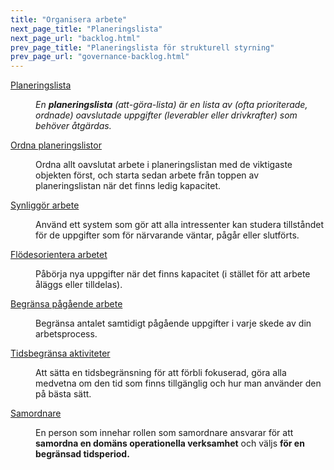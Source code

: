 ```yaml
---
title: "Organisera arbete"
next_page_title: "Planeringslista"
next_page_url: "backlog.html"
prev_page_title: "Planeringslista för strukturell styrning"
prev_page_url: "governance-backlog.html"
---
```



<dl>

  <dt><a href="backlog.html">Planeringslista</a></dt>
  <dd><p><em>En <strong>planeringslista</strong> (att-göra-lista) är en lista av (ofta prioriterade, ordnade) oavslutade uppgifter (leverabler eller drivkrafter) som behöver åtgärdas.</em></p></dd>

  <dt><a href="prioritize-backlogs.html">Ordna planeringslistor</a></dt>
  <dd><p>Ordna allt oavslutat arbete i planeringslistan med de viktigaste objekten först, och starta sedan arbete från toppen av planeringslistan när det finns ledig kapacitet.</p></dd>

  <dt><a href="visualize-work.html">Synliggör arbete</a></dt>
  <dd><p>Använd ett system som gör att alla intressenter kan studera tillståndet för de uppgifter som för närvarande väntar, pågår eller slutförts.</p></dd>

  <dt><a href="pull-system-for-work.html">Flödesorientera arbetet</a></dt>
  <dd><p>Påbörja nya uppgifter när det finns kapacitet (i stället för att arbete åläggs eller tilldelas).</p></dd>

  <dt><a href="limit-work-in-progress.html">Begränsa pågående arbete</a></dt>
  <dd><p>Begränsa antalet samtidigt pågående uppgifter i varje skede av din arbetsprocess.</p></dd>

  <dt><a href="timebox-activities.html">Tidsbegränsa aktiviteter</a></dt>
  <dd><p>Att sätta en tidsbegränsning för att förbli fokuserad, göra alla medvetna om den tid som finns tillgänglig och hur man använder den på bästa sätt.</p></dd>

  <dt><a href="coordinator.html">Samordnare</a></dt>
  <dd><p>En person som innehar rollen som samordnare ansvarar för att <strong>samordna en domäns operationella verksamhet</strong> och väljs <strong>för en begränsad tidsperiod.</strong></p></dd>
</dl>